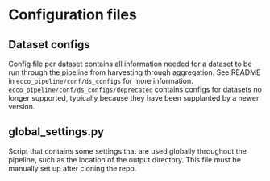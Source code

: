 # Configuration files

## Dataset configs

Config file per dataset contains all information needed for a dataset to be run through the pipeline from harvesting through aggregation. See README in `ecco_pipeline/conf/ds_configs` for more information. `ecco_pipeline/conf/ds_configs/deprecated` contains configs for datasets no longer supported, typically because they have been supplanted by a newer version.

## global_settings.py

Script that contains some settings that are used globally throughout the pipeline, such as the location of the output directory. This file must be manually set up after cloning the repo.